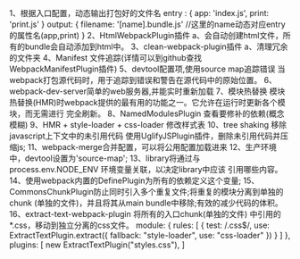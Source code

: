 1、根据入口配置，动态输出打包好的文件名
entry : {
    app: 'index.js',
    print: 'print.js'
}
output: {
    filename: '[name].bundle.js' //这里的name动态对应entry的属性名(app,print)
}
2、HtmlWebpackPlugin插件
a、会自动创建html文件，所有的bundle会自动添加到html中。
3、clean-webpack-plugin插件
a、清理冗余的文件夹
4、Manifest 文件追踪(详情可以到github查找WebpackManifestPlugin插件)
5、devtool配置项,使用source map追踪错误
  当webpack打包源代码时，用于追踪到错误和警告在源代码中的原始位置。
6、webpack-dev-server简单的web服务器,并能实时重新加载
7、模块热替换
  模块热替换(HMR)时webpack提供的最有用的功能之一。它允许在运行时更新各个模块，而无需进行
  完全刷新。
8、NamedModulesPlugin
查看要修补的依赖(概念模糊)
9、HMR + style-loader + css-loader 修改样式表
10、tree shaking 移除javascript上下文中的未引用代码
使用UglifyJSPlugin插件，删除未引用代码并压缩js;
11、webpack-merge合并配置，可以将公用配置加载进来
12、生产环境中，devtool设置为'source-map';
13、library将通过与 process.env.NODE_ENV 环境变量关联，以决定library中应该
引用哪些内容。
14、使用webpack内置的DefinePlugin为所有的依赖定义这个变量;
15、CommonsChunkPlugin防止同时引入多个重复文件;将重复的模块分离到单独的chunk
(单独的文件)，并且将其从main bundle中移除;有效的减少代码的体积。
16、extract-text-webpack-plugin
将所有的入口chunk(单独的文件) 中引用的 *.css，移动到独立分离的css文件。
module: {
    rules: [
      {
        test: /\.css$/,
        use: ExtractTextPlugin.extract({
          fallback: "style-loader",
          use: "css-loader"
        })
      }
    ]
  },
  plugins: [
    new ExtractTextPlugin("styles.css"),
  ]




